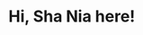 # Hi, Sha Nia here!
<!--[![Github](https://img.shields.io/github/followers/shaniashn?label=Follow&style=social)](https://github.com/shaniashn)-->
<!--![visit count](https://visitor-badge.laobi.icu/badge?page_id=shaniashn.shaniashn) -->









<!--
**shaniashn/shaniashn** is a ✨ _special_ ✨ repository because its `README.md` (this file) appears on your GitHub profile.

Here are some ideas to get you started:

- 🔭 I’m currently working on ...
- 🌱 I’m currently learning ...
- 👯 I’m looking to collaborate on ...
- 🤔 I’m looking for help with ...
- 💬 Ask me about ...
- 📫 How to reach me: ...
- 😄 Pronouns: ...
- ⚡ Fun fact: ...
-->
